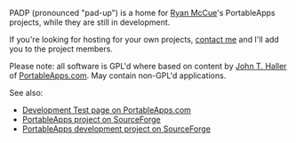 PADP (pronounced "pad-up") is a home for [Ryan McCue](http://cubegames.net)'s PortableApps projects, while they are still in development.

If you're looking for hosting for your own projects, [contact me](http://cubegames.net/blog/contact/) and I'll add you to the project members.

Please note: all software is GPL'd where based on content by [John T. Haller](http://johnhaller.com) of [PortableApps.com](http://portableapps.com). May contain non-GPL'd applications.

See also:
  * [Development Test page on PortableApps.com](http://portableapps.com/development/test)
  * [PortableApps project on SourceForge](http://sf.net/projects/portableapps)
  * [PortableApps development project on SourceForge](http://sf.net/projects/portableapps-development)